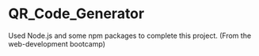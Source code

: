 # QR_Code_Generator
Used Node.js and some npm packages to complete this project. (From the web-development bootcamp)
